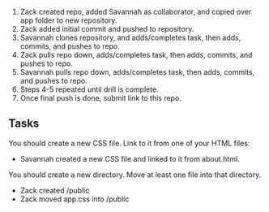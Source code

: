 1. Zack created repo, added Savannah as collaborator, and copied over app folder to new repository.
2. Zack added initial commit and pushed to repository.
3. Savannah clones repository, and adds/completes task, then adds, commits, and pushes to repo.
4. Zack pulls repo down, adds/completes task, then adds, commits, and pushes to repo.
5. Savannah pulls repo down, adds/completes task, then adds, commits, and pushes to repo.
6. Steps 4-5 repeated until drill is complete.
7. Once final push is done, submit link to this repo.

## Tasks
You should create a new CSS file. Link to it from one of your HTML files:
 - Savannah created a new CSS file and linked to it from about.html.

You should create a new directory. Move at least one file into that directory.
 - Zack created /public
 - Zack moved app.css into /public



